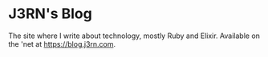 # J3RN's Blog

The site where I write about technology, mostly Ruby and Elixir. Available on the 'net at https://blog.j3rn.com.
